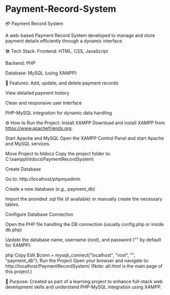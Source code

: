 # Payment-Record-System

💳 Payment Record System

A web-based Payment Record System developed to manage and store payment details efficiently through a dynamic interface.

🛠️ Tech Stack:
Frontend: HTML, CSS, JavaScript

Backend: PHP

Database: MySQL (using XAMPP)

📌 Features:
Add, update, and delete payment records

View detailed payment history

Clean and responsive user interface

PHP-MySQL integration for dynamic data handling

⚙️ How to Run the Project:
Install XAMPP
Download and install XAMPP from https://www.apachefriends.org.

Start Apache and MySQL
Open the XAMPP Control Panel and start Apache and MySQL services.

Move Project to htdocs
Copy the project folder to:
C:\xampp\htdocs\PaymentRecordSystem\

Create Database

Go to: http://localhost/phpmyadmin

Create a new database (e.g., payment_db)

Import the provided .sql file (if available) or manually create the necessary tables.

Configure Database Connection

Open the PHP file handling the DB connection (usually config.php or inside db.php)

Update the database name, username (root), and password ("" by default for XAMPP):

php
Copy
Edit
$conn = mysqli_connect("localhost", "root", "", "payment_db");
Run the Project
Open your browser and navigate to:
http://localhost/PaymentRecordSystem/
(Note: atl.html is the main page of this project.)

🎯 Purpose:
Created as part of a learning project to enhance full-stack web development skills and understand PHP-MySQL integration using XAMPP.
